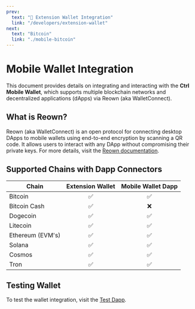 ```yaml
---
prev:
  text: "🔹 Extension Wallet Integration"
  link: "/developers/extension-wallet"
next:
  text: "Bitcoin"
  link: "./mobile-bitcoin"
---
```


# Mobile Wallet Integration

This document provides details on integrating and interacting with the **Ctrl Mobile Wallet**, which supports multiple blockchain networks and decentralized applications (dApps) via Reown (aka WalletConnect).

## What is Reown?
Reown (aka WalletConnect) is an open protocol for connecting desktop DApps to mobile wallets using end-to-end encryption by scanning a QR code. It allows users to interact with any DApp without compromising their private keys. For more details, visit the [Reown documentation](https://reown.com/).

## Supported Chains with Dapp Connectors

| Chain            | Extension Wallet | Mobile Wallet Dapp            |
|------------------|:----------------:|:-----------------------------:|
| Bitcoin          | ✅               | ✅                            |
| Bitcoin Cash     | ✅               | ❌                            |
| Dogecoin         | ✅               | ✅                            |
| Litecoin         | ✅               | ✅                            |
| Ethereum (EVM's) | ✅               | ✅                            |
| Solana           | ✅               | ✅                            |
| Cosmos           | ✅               | ✅                            |
| Tron             | ✅               | ✅                            |

## Testing Wallet

To test the wallet integration, visit the [Test Dapp](https://react-app.walletconnect.com).
